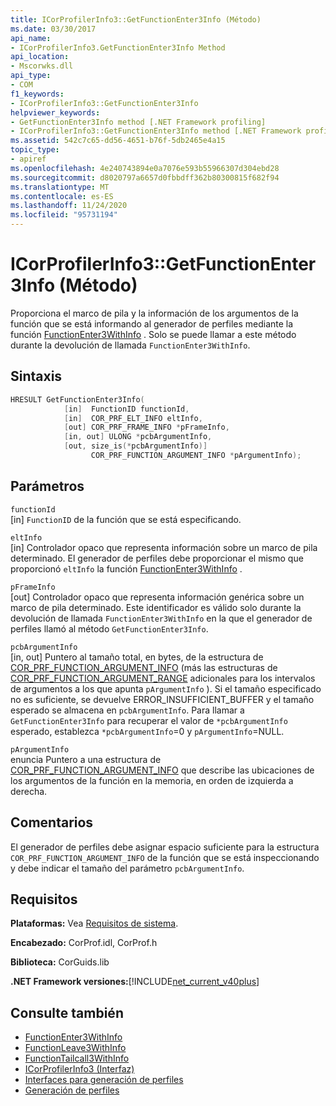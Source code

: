 ```yaml
---
title: ICorProfilerInfo3::GetFunctionEnter3Info (Método)
ms.date: 03/30/2017
api_name:
- ICorProfilerInfo3.GetFunctionEnter3Info Method
api_location:
- Mscorwks.dll
api_type:
- COM
f1_keywords:
- ICorProfilerInfo3::GetFunctionEnter3Info
helpviewer_keywords:
- GetFunctionEnter3Info method [.NET Framework profiling]
- ICorProfilerInfo3::GetFunctionEnter3Info method [.NET Framework profiling]
ms.assetid: 542c7c65-dd56-4651-b76f-5db2465e4a15
topic_type:
- apiref
ms.openlocfilehash: 4e240743894e0a7076e593b55966307d304ebd28
ms.sourcegitcommit: d8020797a6657d0fbbdff362b80300815f682f94
ms.translationtype: MT
ms.contentlocale: es-ES
ms.lasthandoff: 11/24/2020
ms.locfileid: "95731194"
---
```

# <a name="icorprofilerinfo3getfunctionenter3info-method"></a>ICorProfilerInfo3::GetFunctionEnter3Info (Método)

Proporciona el marco de pila y la información de los argumentos de la función que se está informando al generador de perfiles mediante la función [FunctionEnter3WithInfo](functionenter3withinfo-function.md) . Solo se puede llamar a este método durante la devolución de llamada `FunctionEnter3WithInfo`.  
  
## <a name="syntax"></a>Sintaxis  
  
```cpp  
HRESULT GetFunctionEnter3Info(  
            [in]  FunctionID functionId,
            [in]  COR_PRF_ELT_INFO eltInfo,  
            [out] COR_PRF_FRAME_INFO *pFrameInfo,  
            [in, out] ULONG *pcbArgumentInfo,  
            [out, size_is(*pcbArgumentInfo)]  
                  COR_PRF_FUNCTION_ARGUMENT_INFO *pArgumentInfo);  
```  
  
## <a name="parameters"></a>Parámetros  

 `functionId`  
 [in] `FunctionID` de la función que se está especificando.  
  
 `eltInfo`  
 [in] Controlador opaco que representa información sobre un marco de pila determinado. El generador de perfiles debe proporcionar el mismo que proporcionó `eltInfo` la función [FunctionEnter3WithInfo](functionenter3withinfo-function.md) .  
  
 `pFrameInfo`  
 [out] Controlador opaco que representa información genérica sobre un marco de pila determinado. Este identificador es válido solo durante la devolución de llamada `FunctionEnter3WithInfo` en la que el generador de perfiles llamó al método `GetFunctionEnter3Info`.  
  
 `pcbArgumentInfo`  
 [in, out] Puntero al tamaño total, en bytes, de la estructura de [COR_PRF_FUNCTION_ARGUMENT_INFO](cor-prf-function-argument-info-structure.md) (más las estructuras de [COR_PRF_FUNCTION_ARGUMENT_RANGE](cor-prf-function-argument-range-structure.md) adicionales para los intervalos de argumentos a los que apunta `pArgumentInfo` ). Si el tamaño especificado no es suficiente, se devuelve ERROR_INSUFFICIENT_BUFFER y el tamaño esperado se almacena en `pcbArgumentInfo`. Para llamar a `GetFunctionEnter3Info` para recuperar el valor de `*pcbArgumentInfo` esperado, establezca `*pcbArgumentInfo`=0 y `pArgumentInfo`=NULL.  
  
 `pArgumentInfo`  
 enuncia Puntero a una estructura de [COR_PRF_FUNCTION_ARGUMENT_INFO](cor-prf-function-argument-info-structure.md) que describe las ubicaciones de los argumentos de la función en la memoria, en orden de izquierda a derecha.  
  
## <a name="remarks"></a>Comentarios  

 El generador de perfiles debe asignar espacio suficiente para la estructura `COR_PRF_FUNCTION_ARGUMENT_INFO` de la función que se está inspeccionando y debe indicar el tamaño del parámetro `pcbArgumentInfo`.  
  
## <a name="requirements"></a>Requisitos  

 **Plataformas:** Vea [Requisitos de sistema](../../get-started/system-requirements.md).  
  
 **Encabezado:** CorProf.idl, CorProf.h  
  
 **Biblioteca:** CorGuids.lib  
  
 **.NET Framework versiones:**[!INCLUDE[net_current_v40plus](../../../../includes/net-current-v40plus-md.md)]  
  
## <a name="see-also"></a>Consulte también

- [FunctionEnter3WithInfo](functionenter3withinfo-function.md)
- [FunctionLeave3WithInfo](functionleave3withinfo-function.md)
- [FunctionTailcall3WithInfo](functiontailcall3withinfo-function.md)
- [ICorProfilerInfo3 (Interfaz)](icorprofilerinfo3-interface.md)
- [Interfaces para generación de perfiles](profiling-interfaces.md)
- [Generación de perfiles](index.md)
